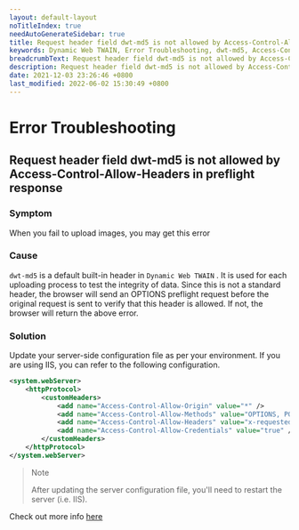 ```yaml
---
layout: default-layout
noTitleIndex: true
needAutoGenerateSidebar: true
title: Request header field dwt-md5 is not allowed by Access-Control-Allow-Headers in preflight response
keywords: Dynamic Web TWAIN, Error Troubleshooting, dwt-md5, Access-Control-Allow-Headers
breadcrumbText: Request header field dwt-md5 is not allowed by Access-Control-Allow-Headers in preflight response
description: Request header field dwt-md5 is not allowed by Access-Control-Allow-Headers in preflight response
date: 2021-12-03 23:26:46 +0800
last_modified: 2022-06-02 15:30:49 +0800
---
```


# Error Troubleshooting

## Request header field dwt-md5 is not allowed by Access-Control-Allow-Headers in preflight response

### Symptom

When you fail to upload images, you may get this error

### Cause

`dwt-md5` is a default built-in header in `Dynamic Web TWAIN` . It is used for each uploading process to test the integrity of data. Since this is not a standard header, the browser will send an OPTIONS preflight request before the original request is sent to verify that this header is allowed. If not, the browser will return the above error.

### Solution

Update your server-side configuration file as per your environment. If you are using IIS, you can refer to the following configuration.

```xml
<system.webServer>
    <httpProtocol>
        <customHeaders>
            <add name="Access-Control-Allow-Origin" value="*" />
            <add name="Access-Control-Allow-Methods" value="OPTIONS, POST, GET, PUT" />
            <add name="Access-Control-Allow-Headers" value="x-requested-with, dwt-md5" />
            <add name="Access-Control-Allow-Credentials" value="true" />
        </customHeaders>
    </httpProtocol>
</system.webServer>
```

> Note
>
> After updating the server configuration file, you'll need to restart the server (i.e. IIS).

Check out more info [here](https://fetch.spec.whatwg.org/#http-cors-protocol)
